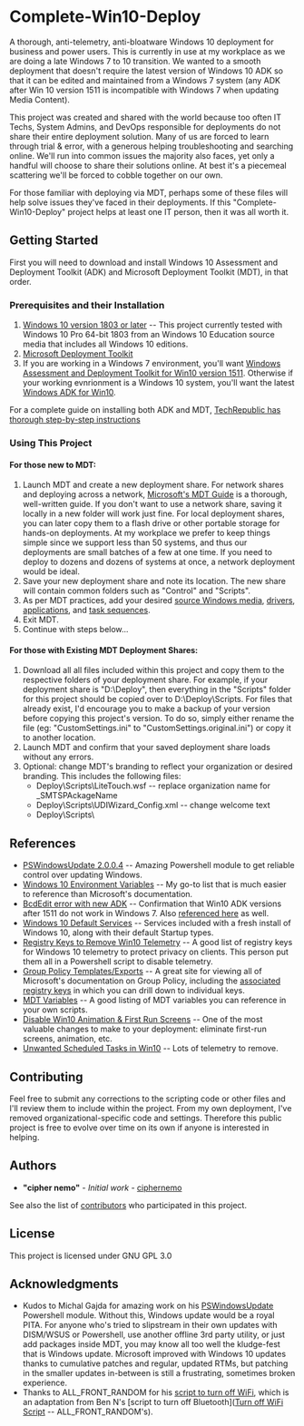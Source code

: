 # Complete-Win10-Deploy

A thorough, anti-telemetry, anti-bloatware Windows 10 deployment for business and power users. This is currently in use at my workplace as we are doing a late Windows 7 to 10 transition. We wanted to a smooth deployment that doesn't require the latest version of Windows 10 ADK so that it can be edited and maintained from a Windows 7 system (any ADK after Win 10 version 1511 is incompatible with Windows 7 when updating Media Content).

This project was created and shared with the world because too often IT Techs, System Admins, and DevOps responsible for deployments do not share their entire deployment solution. Many of us are forced to learn through trial & error, with a generous helping troubleshooting and searching online. We'll run into common issues the majority also faces, yet only a handful will choose to share their solutions online. At best it's a piecemeal scattering we'll be forced to cobble together on our own.

For those familiar with deploying via MDT, perhaps some of these files will help solve issues they've faced in their deployments. If this "Complete-Win10-Deploy" project helps at least one IT person, then it was all worth it.

## Getting Started

First you will need to download and install Windows 10 Assessment and Deployment Toolkit (ADK) and Microsoft Deployment Toolkit (MDT), in that order.

### Prerequisites and their Installation

1. [Windows 10 version 1803 or later](https://support.microsoft.com/en-us/help/4099479) -- This project currently tested with Windows 10 Pro 64-bit 1803 from an Windows 10 Education source media that includes all Windows 10 editions.
2. [Microsoft Deployment Toolkit](https://www.microsoft.com/en-us/download/details.aspx?id=54259)
3. If you are working in a Windows 7 environment, you'll want [Windows Assessment and Deployment Toolkit for Win10 version 1511](http://renshollanders.nl/2016/12/download-windows-adk-the-numerous-versions-of-microsoft-windows-adk-assessment-and-planning-toolkit-and-where-to-find-them/). Otherwise if your working evnrionment is a Windows 10 system, you'll want the latest [Windows ADK for Win10](https://docs.microsoft.com/en-us/windows-hardware/get-started/adk-install).

For a complete guide on installing both ADK and MDT, [TechRepublic has thorough step-by-step instructions](https://www.techrepublic.com/article/how-to-set-up-microsoft-deployment-toolkit-step-by-step/)

### Using This Project

#### For those new to MDT:
1. Launch MDT and create a new deployment share. For network shares and deploying across a network, [Microsoft's MDT Guide](https://docs.microsoft.com/en-us/windows/deployment/deploy-windows-mdt/get-started-with-the-microsoft-deployment-toolkit) is a thorough, well-written guide. If you don't want to use a network share, saving it locally in a new folder will work just fine. For local deployment shares, you can later copy them to a flash drive or other portable storage for hands-on deployments. At my workplace we prefer to keep things simple since we support less than 50 systems, and thus our deployments are small batches of a few at one time. If you need to deploy to dozens and dozens of systems at once, a network deployment would be ideal.
2. Save your new deployment share and note its location. The new share will contain common folders such as "Control" and "Scripts".
4. As per MDT practices, add your desired [source Windows media](https://web.sas.upenn.edu/jasonrw/2015/11/02/mdt-importing-an-operating-system/), [drivers](https://web.sas.upenn.edu/jasonrw/2016/09/25/mdt-and-drivers/), [applications](https://www.techrepublic.com/article/how-to-deploy-applications-with-microsoft-deployment-toolkit/), and [task sequences](https://web.sas.upenn.edu/jasonrw/2016/10/20/creating-task-sequences-for-mdt/).
5. Exit MDT.
6. Continue with steps below... 
#### For those with Existing MDT Deployment Shares:
1. Download all all files included within this project and copy them to the respective folders of your deployment share. For example, if your deployment share is "D:\Deploy", then everything in the "Scripts" folder for this project should be copied over to D:\Deploy\Scripts. For files that already exist, I'd encourage you to make a backup of your version before copying this project's version. To do so, simply either rename the file (eg: "CustomSettings.ini" to "CustomSettings.original.ini") or copy it to another location.
2. Launch MDT and confirm that your saved deployment share loads without any errors.
3. Optional: change MDT's branding to reflect your organization or desired branding. This includes the following files:
    * Deploy\Scripts\LiteTouch.wsf -- replace organization name for _SMTSPAckageName
    * Deploy\Scripts\UDIWizard_Config.xml -- change welcome text
    * Deploy\Scripts\

## References

* [PSWindowsUpdate 2.0.0.4](https://www.powershellgallery.com/packages/PSWindowsUpdate/2.0.0.4) -- Amazing Powershell module to get reliable control over updating Windows.
* [Windows 10 Environment Variables](https://pureinfotech.com/list-environment-variables-windows-10/) -- My go-to list that is much easier to reference than Microsoft's documentation.
* [BcdEdit error with new ADK](https://social.technet.microsoft.com/Forums/en-US/60d86683-68e2-4a93-838b-231d61854804/bcdedit-returned-an-error-when-generating-an-media-iso-in-mdt?forum=mdt) -- Confirmation that Win10 ADK versions after 1511 do not work in Windows 7. Also [referenced here](https://forum.bigfix.com/t/deploy-mdt-bundle-creator-wadk-10-version-1607-mdt-build-8443-task-fails-to-validate-endpoint/20997/5) as well.
* [Windows 10 Default Services](http://servicedefaults.com/10/) -- Services included with a fresh install of Windows 10, along with their default Startup types.
* [Registry Keys to Remove Win10 Telemetry](https://michlstechblog.info/blog/windows-10-powershell-script-to-protect-your-privacy/) -- A good list of registry keys for Windows 10 telemetry to protect privacy on clients. This person put them all in a Powershell script to disable telemetry.
* [Group Policy Templates/Exports](https://getadmx.com/) -- A great site for viewing all of Microsoft's documentation on Group Policy, including the [associated registry keys](https://getadmx.com/HKLM/) in which you can drill down to individual keys.
* [MDT Variables](http://www.hayesjupe.com/sccm-and-mdt-list-of-variables/) -- A good listing of MDT variables you can reference in your own scripts.
* [Disable Win10 Animation & First Run Screens](https://blogs.technet.microsoft.com/mniehaus/2015/08/23/windows-10-mdt-2013-update-1-and-hideshell/) -- One of the most valuable changes to make to your deployment: eliminate first-run screens, animation, etc.
* [Unwanted Scheduled Tasks in Win10](https://github.com/W4RH4WK/Debloat-Windows-10/issues/22) -- Lots of telemetry to remove.

## Contributing

Feel free to submit any corrections to the scripting code or other files and I'll review them to include within the project. From my own deployment, I've removed organizational-specific code and settings. Therefore this public project is free to evolve over time on its own if anyone is interested in helping.

## Authors

* **"cipher nemo"** - *Initial work* - [ciphernemo](https://github.com/ciphernemo)

See also the list of [contributors](https://github.com/ciphernemo/Complete-Win10-Deploy/contributors) who participated in this project.

## License

This project is licensed under GNU GPL 3.0

## Acknowledgments

* Kudos to Michal Gajda for amazing work on his [PSWindowsUpdate](https://www.powershellgallery.com/packages/PSWindowsUpdate/2.0.0.4) Powershell module. Without this, Windows update would be a royal PITA. For anyone who's tried to slipstream in their own updates with DISM/WSUS or Powershell, use another offline 3rd party utility, or just add packages inside MDT, you may know all too well the kludge-fest that is Windows update. Microsoft improved with Windows 10 updates thanks to cumulative patches and regular, updated RTMs, but patching in the smaller updates in-between is still a frustrating, sometimes broken experience.
* Thanks to ALL_FRONT_RANDOM for his [script to turn off WiFi](https://www.reddit.com/r/sysadmin/comments/9az53e/need_help_controlling_wifi/e502prt/?context=3), which is an adaptation from Ben N's [script to turn off Bluetooth]([Turn off WiFi Script](https://www.reddit.com/r/sysadmin/comments/9az53e/need_help_controlling_wifi/e502prt/?context=3) -- ALL_FRONT_RANDOM's).
